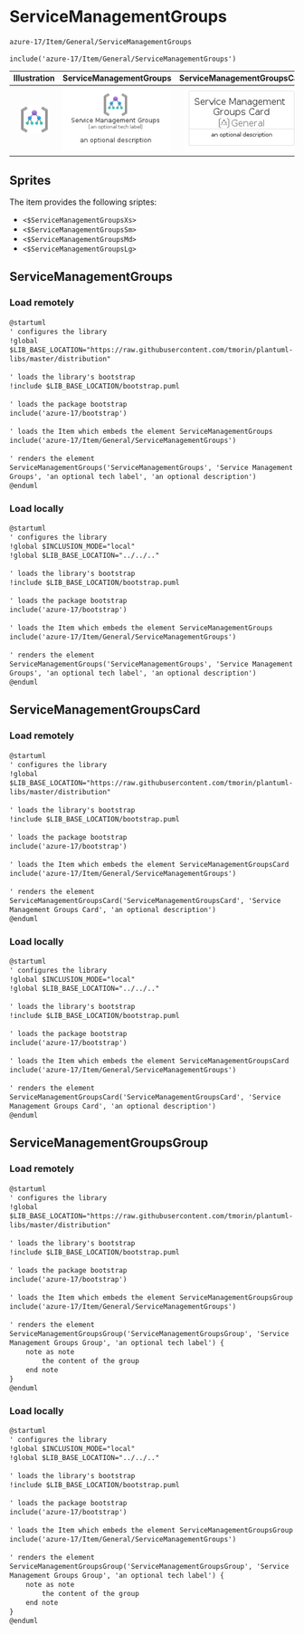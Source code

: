 # ServiceManagementGroups


```text
azure-17/Item/General/ServiceManagementGroups
```

```text
include('azure-17/Item/General/ServiceManagementGroups')
```



| Illustration | ServiceManagementGroups | ServiceManagementGroupsCard | ServiceManagementGroupsGroup |
| :---: | :---: | :---: | :---: |
| ![illustration for Illustration](../../../azure-17/Item/General/ServiceManagementGroups.png) | ![illustration for ServiceManagementGroups](../../../azure-17/Item/General/ServiceManagementGroups.Local.png) | ![illustration for ServiceManagementGroupsCard](../../../azure-17/Item/General/ServiceManagementGroupsCard.Local.png) | ![illustration for ServiceManagementGroupsGroup](../../../azure-17/Item/General/ServiceManagementGroupsGroup.Local.png) |



## Sprites
The item provides the following sriptes:

- `<$ServiceManagementGroupsXs>`
- `<$ServiceManagementGroupsSm>`
- `<$ServiceManagementGroupsMd>`
- `<$ServiceManagementGroupsLg>`





## ServiceManagementGroups

### Load remotely
```plantuml
@startuml
' configures the library
!global $LIB_BASE_LOCATION="https://raw.githubusercontent.com/tmorin/plantuml-libs/master/distribution"

' loads the library's bootstrap
!include $LIB_BASE_LOCATION/bootstrap.puml

' loads the package bootstrap
include('azure-17/bootstrap')

' loads the Item which embeds the element ServiceManagementGroups
include('azure-17/Item/General/ServiceManagementGroups')

' renders the element
ServiceManagementGroups('ServiceManagementGroups', 'Service Management Groups', 'an optional tech label', 'an optional description')
@enduml
```

### Load locally
```plantuml
@startuml
' configures the library
!global $INCLUSION_MODE="local"
!global $LIB_BASE_LOCATION="../../.."

' loads the library's bootstrap
!include $LIB_BASE_LOCATION/bootstrap.puml

' loads the package bootstrap
include('azure-17/bootstrap')

' loads the Item which embeds the element ServiceManagementGroups
include('azure-17/Item/General/ServiceManagementGroups')

' renders the element
ServiceManagementGroups('ServiceManagementGroups', 'Service Management Groups', 'an optional tech label', 'an optional description')
@enduml
```

## ServiceManagementGroupsCard

### Load remotely
```plantuml
@startuml
' configures the library
!global $LIB_BASE_LOCATION="https://raw.githubusercontent.com/tmorin/plantuml-libs/master/distribution"

' loads the library's bootstrap
!include $LIB_BASE_LOCATION/bootstrap.puml

' loads the package bootstrap
include('azure-17/bootstrap')

' loads the Item which embeds the element ServiceManagementGroupsCard
include('azure-17/Item/General/ServiceManagementGroups')

' renders the element
ServiceManagementGroupsCard('ServiceManagementGroupsCard', 'Service Management Groups Card', 'an optional description')
@enduml
```

### Load locally
```plantuml
@startuml
' configures the library
!global $INCLUSION_MODE="local"
!global $LIB_BASE_LOCATION="../../.."

' loads the library's bootstrap
!include $LIB_BASE_LOCATION/bootstrap.puml

' loads the package bootstrap
include('azure-17/bootstrap')

' loads the Item which embeds the element ServiceManagementGroupsCard
include('azure-17/Item/General/ServiceManagementGroups')

' renders the element
ServiceManagementGroupsCard('ServiceManagementGroupsCard', 'Service Management Groups Card', 'an optional description')
@enduml
```

## ServiceManagementGroupsGroup

### Load remotely
```plantuml
@startuml
' configures the library
!global $LIB_BASE_LOCATION="https://raw.githubusercontent.com/tmorin/plantuml-libs/master/distribution"

' loads the library's bootstrap
!include $LIB_BASE_LOCATION/bootstrap.puml

' loads the package bootstrap
include('azure-17/bootstrap')

' loads the Item which embeds the element ServiceManagementGroupsGroup
include('azure-17/Item/General/ServiceManagementGroups')

' renders the element
ServiceManagementGroupsGroup('ServiceManagementGroupsGroup', 'Service Management Groups Group', 'an optional tech label') {
    note as note
        the content of the group
    end note
}
@enduml
```

### Load locally
```plantuml
@startuml
' configures the library
!global $INCLUSION_MODE="local"
!global $LIB_BASE_LOCATION="../../.."

' loads the library's bootstrap
!include $LIB_BASE_LOCATION/bootstrap.puml

' loads the package bootstrap
include('azure-17/bootstrap')

' loads the Item which embeds the element ServiceManagementGroupsGroup
include('azure-17/Item/General/ServiceManagementGroups')

' renders the element
ServiceManagementGroupsGroup('ServiceManagementGroupsGroup', 'Service Management Groups Group', 'an optional tech label') {
    note as note
        the content of the group
    end note
}
@enduml
```

